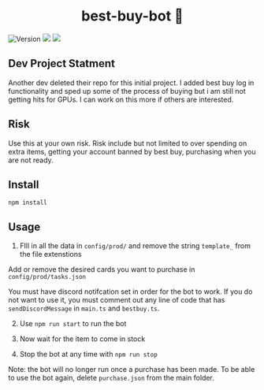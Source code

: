 <h1 align="center">best-buy-bot 🎯</h1>
<p>
  <img alt="Version" src="https://img.shields.io/badge/version-0.1.0-blue.svg?cacheSeconds=2592000" />
  <img src="https://img.shields.io/badge/npm-%3E%3D5.5.0-blue.svg" />
  <img src="https://img.shields.io/badge/node-%3E%3D9.3.0-blue.svg" />
</p>

## Dev Project Statment
Another dev deleted their repo for this initial project. 
I added best buy log in functionality and sped up some of the process of buying but i am still not getting hits for GPUs. 
I can work on this more if others are interested. 

## Risk
Use this at your own risk. Risk include but not limited to over spending on extra items, getting your account banned by best buy, purchasing when you are not ready.  


## Install
`npm install`

## Usage

1. FIll in all the data in `config/prod/` and remove the string `template_` from the file extenstions
  
Add or remove the desired cards you want to purchase in `config/prod/tasks.json`

You must have discord notifcation set in order for the bot to work. If you do not want to use it, you must comment out any line of code that has `sendDiscordMessage` in `main.ts` and `bestbuy.ts`.

2. Use `npm run start` to run the bot

3. Now wait for the item to come in stock

4. Stop the bot at any time with `npm run stop`

Note: the bot will no longer run once a purchase has been made. To be able to use the bot again, delete `purchase.json` from the main folder.
